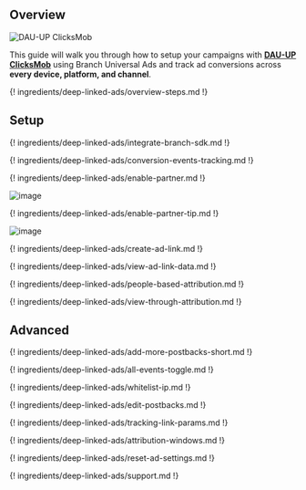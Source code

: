 ## Overview

![DAU-UP ClicksMob](https://cdn.branch.io/branch-assets/ad-partner-manager/388787843096400122/thumbnail-1533252715185.png)

This guide will walk you through how to setup your campaigns with **[DAU-UP ClicksMob](https://www.dauup-clicksmob.com/)** using Branch Universal Ads and track ad conversions across **every device, platform, and channel**.

{! ingredients/deep-linked-ads/overview-steps.md !}

## Setup

{! ingredients/deep-linked-ads/integrate-branch-sdk.md !}

{! ingredients/deep-linked-ads/conversion-events-tracking.md !}

{! ingredients/deep-linked-ads/enable-partner.md !}

![image](/_assets/img/pages/deep-linked-ads/dau-up-clicksmob/dau-up-clicksmob-enable.png)

{! ingredients/deep-linked-ads/enable-partner-tip.md !}

![image](/_assets/img/pages/deep-linked-ads/dau-up-clicksmob/dau-up-clicksmob-postbacks.png)

{! ingredients/deep-linked-ads/create-ad-link.md !}

{! ingredients/deep-linked-ads/view-ad-link-data.md !}

{! ingredients/deep-linked-ads/people-based-attribution.md !}

{! ingredients/deep-linked-ads/view-through-attribution.md !}

## Advanced

{! ingredients/deep-linked-ads/add-more-postbacks-short.md !}

{! ingredients/deep-linked-ads/all-events-toggle.md !}

{! ingredients/deep-linked-ads/whitelist-ip.md !}

{! ingredients/deep-linked-ads/edit-postbacks.md !}

{! ingredients/deep-linked-ads/tracking-link-params.md !}

{! ingredients/deep-linked-ads/attribution-windows.md !}

{! ingredients/deep-linked-ads/reset-ad-settings.md !}

{! ingredients/deep-linked-ads/support.md !}
